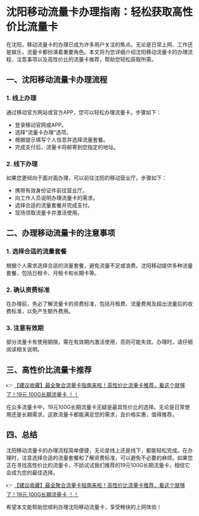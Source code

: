 # 沈阳移动流量卡办理指南：轻松获取高性价比流量卡

在沈阳，移动流量卡的办理已成为许多用户关注的焦点。无论是日常上网、工作还是娱乐，流量卡都扮演着重要角色。本文将为您详细介绍沈阳移动流量卡的办理流程、注意事项以及高性价比的流量卡推荐，帮助您轻松获取所需。

## 一、沈阳移动流量卡办理流程

### 1. 线上办理
通过移动官方网站或官方APP，您可以轻松办理流量卡。步骤如下：
- 登录移动官网或APP。
- 选择“流量卡办理”选项。
- 根据提示填写个人信息并选择流量套餐。
- 完成支付后，流量卡将邮寄到您指定的地址。

### 2. 线下办理
如果您更倾向于面对面办理，可以前往沈阳的移动营业厅。步骤如下：
- 携带有效身份证件前往营业厅。
- 向工作人员说明办理流量卡的需求。
- 选择合适的流量套餐并完成支付。
- 现场领取流量卡并激活使用。

## 二、办理移动流量卡的注意事项

### 1. 选择合适的流量套餐
根据个人需求选择合适的流量套餐，避免流量不足或浪费。沈阳移动提供多种流量套餐，包括日租卡、月租卡和长期卡等。

### 2. 确认资费标准
在办理前，务必了解流量卡的资费标准，包括月租费、流量费用及超出流量后的收费标准，以免产生额外费用。

### 3. 注意有效期
部分流量卡有使用期限，需在有效期内激活使用，否则可能失效。办理时，请仔细阅读相关说明。

## 三、高性价比流量卡推荐

👉 [【建议收藏】最全聚合流量卡指南来啦！高性价比流量卡推荐，看这个就够了！19元 100G长期流量卡 ！！](https://bit.ly/Liuliangka)

在众多流量卡中，19元100G长期流量卡无疑是最具性价比的选择。无论是日常使用还是长期需求，这款流量卡都能满足您的需求，且价格实惠，值得推荐。

## 四、总结

沈阳移动流量卡的办理流程简单便捷，无论是线上还是线下，都能轻松完成。在办理时，注意选择合适的流量套餐和了解资费标准，可以避免不必要的麻烦。如果您正在寻找高性价比的流量卡，不妨试试我们推荐的19元100G长期流量卡，相信它会成为您的最佳选择。

👉 [【建议收藏】最全聚合流量卡指南来啦！高性价比流量卡推荐，看这个就够了！19元 100G长期流量卡 ！！](https://bit.ly/Liuliangka)

希望本文能帮助您顺利办理沈阳移动流量卡，享受畅快的上网体验！